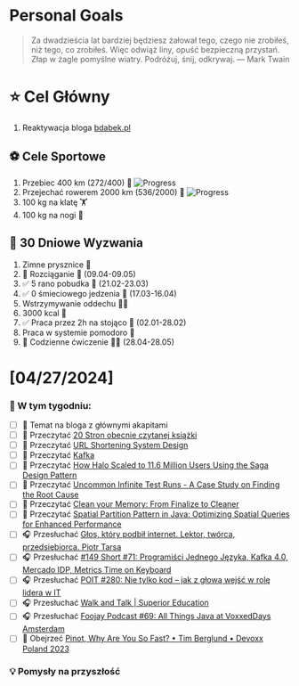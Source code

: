 
Personal Goals
==============
> Za dwadzieścia lat bardziej będziesz żałował tego, czego nie zrobiłeś, niż tego, co zrobiłeś. Więc odwiąż liny, opuść bezpieczną przystań. Złap w żagle pomyślne wiatry. Podróżuj, śnij, odkrywaj.
> — Mark Twain

# ⭐ Cel Główny
1. Reaktywacja bloga [bdabek.pl](https://www.bdabek.pl/)

## ⚽️ Cele Sportowe
1. Przebiec 400 km (272/400) 🏃 ![Progress](https://geps.dev/progress/68/)
2. Przejechać rowerem 2000 km (536/2000) 🚴 ![Progress](https://geps.dev/progress/26/)
3. 100 kg na klatę  🏋️
4. 100 kg na nogi 🦵

## 🎯 30 Dniowe Wyzwania
1. Zimne prysznice 🚿
2. 🚧 Rozciąganie 🧘 (09.04-09.05)
3. ✅ 5 rano pobudka 🌅 (21.02-23.03)
4. ✅ 0 śmieciowego jedzenia 🍔 (17.03-16.04)
5. Wstrzymywanie oddechu 😮‍💨
6. 3000 kcal 🍌
7. ✅ Praca przez 2h na stojąco 🧍 (02.01-28.02)
8. Praca w systemie pomodoro 🍅
9. 🚧 Codzienne ćwiczenie 🏋️‍♂️ (28.04-28.05)

# [04/27/2024]
### 🚧 W tym tygodniu:
- [ ] 📝 Temat na bloga z głównymi akapitami
- [ ] 📗 Przeczytać [20 Stron obecnie czytanej książki](https://github.com/BartoszDabek/bdabek.pl/blob/master/miscellaneous/books.md)
- [ ] 📗 Przeczytać [URL Shortening System Design](https://systemdesign.one/url-shortening-system-design/)
- [ ] 📗 Przeczytać [Kafka](https://www.hellointerview.com/learn/system-design/deep-dives/kafka)
- [ ] 📗 Przeczytać [How Halo Scaled to 11.6 Million Users Using the Saga Design Pattern](https://newsletter.systemdesign.one/p/saga-design-pattern)
- [ ] 📗 Przeczytać [Uncommon Infinite Test Runs - A Case Study on Finding the Root Cause](https://cupofcodes.pl/uncommon-infinite-test-runs-a-case-study-on-finding-the-root-cause/)
- [ ] 📗 Przeczytać [Clean your Memory: From Finalize to Cleaner](https://foojay.io/today/clean-memory-from-finalize-to-cleaner/)
- [ ] 📗 Przeczytać [Spatial Partition Pattern in Java: Optimizing Spatial Queries for Enhanced Performance](https://java-design-patterns.com/patterns/spatial-partition/)
- [ ] 🎧 Przesłuchać [Głos, który podbił internet. Lektor, twórca, przedsiębiorca. Piotr Tarsa](https://youtu.be/SHLhJXYbbjg)
- [ ] 🎧 Przesłuchać [#149 Short #71: Programiści Jednego Języka, Kafka 4.0, Mercado IDP, Metrics Time on Keyboard](https://patoarchitekci.io/149/)
- [ ] 🎧 Przesłuchać [POIT #280: Nie tylko kod – jak z głową wejść w rolę lidera w IT](https://porozmawiajmyoit.pl/poit-280-nie-tylko-kod-jak-z-glowa-wejsc-w-role-lidera-w-it/)
- [ ] 🎧 Przesłuchać [Walk and Talk | Superior Education](https://effortlessenglishshow.com/walk-and-talk-superior-education)
- [ ] 🎧 Przesłuchać [Foojay Podcast #69: All Things Java at VoxxedDays Amsterdam](https://foojay.io/today/foojay-podcast-69/)
- [ ] 🎥 Obejrzeć [Pinot, Why Are You So Fast? • Tim Berglund • Devoxx Poland 2023](https://youtu.be/JhHZnj_vdUk)

### 💡 Pomysły na przyszłość
